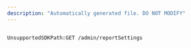 ```yaml
---
description: "Automatically generated file. DO NOT MODIFY"
---
```


```powershellv2

UnsupportedSDKPath:GET /admin/reportSettings

```